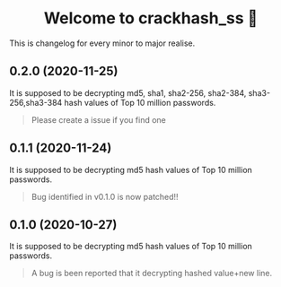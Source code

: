 <h1 align="center">Welcome to crackhash_ss 👋</h1>
This is changelog for every minor to major realise.

## 0.2.0 (2020-11-25)
It is supposed to be decrypting md5, sha1, sha2-256, sha2-384, sha3-256,sha3-384 hash values of Top 10 million passwords.
> Please create a issue if you find one

## 0.1.1 (2020-11-24)
It is supposed to be decrypting md5 hash values of Top 10 million passwords.
> Bug identified in v0.1.0 is now patched!!

## 0.1.0 (2020-10-27)
It is supposed to be decrypting md5 hash values of Top 10 million passwords.
> A bug is been reported that it decrypting hashed value+new line.
